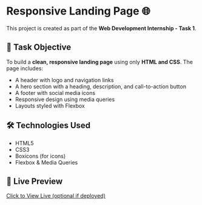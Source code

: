 # Responsive Landing Page 🌐

This project is created as part of the **Web Development Internship - Task 1**.

## 📌 Task Objective

To build a **clean, responsive landing page** using only **HTML and CSS**. The page includes:

- A header with logo and navigation links  
- A hero section with a heading, description, and call-to-action button  
- A footer with social media icons  
- Responsive design using media queries  
- Layouts styled with Flexbox  

## 🛠 Technologies Used

- HTML5  
- CSS3  
- Boxicons (for icons)  
- Flexbox & Media Queries  


## 🚀 Live Preview

[Click to View Live (optional if deployed)]([https://your-live-link.netlify.app](https://afreenkn.github.io/task1/))  


